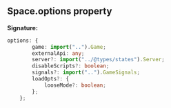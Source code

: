 
## Space.options property

**Signature:**

```typescript
options: {
        game: import("..").Game;
        externalApi: any;
        server?: import("../@types/states").Server;
        disableScripts?: boolean;
        signals?: import("..").GameSignals;
        loadOpts?: {
            looseMode?: boolean;
        };
    };
```
